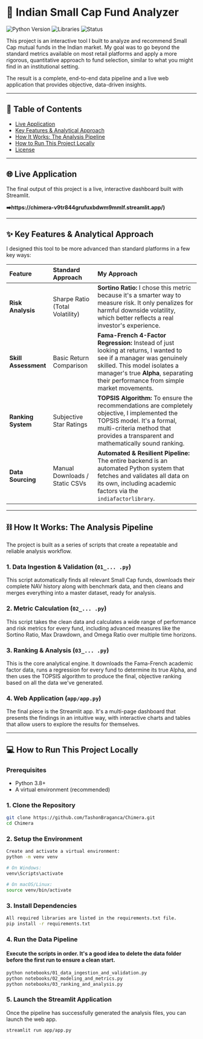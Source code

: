 # 🚀 Indian Small Cap Fund Analyzer

![Python Version](https://img.shields.io/badge/Python-3.8%2B-blue)
![Libraries](https://img.shields.io/badge/Libraries-Pandas%20%7C%20Streamlit%20%7C%20Plotly-orange)
![Status](https://img.shields.io/badge/Status-Complete-brightgreen)

This project is an interactive tool I built to analyze and recommend Small Cap mutual funds in the Indian market. My goal was to go beyond the standard metrics available on most retail platforms and apply a more rigorous, quantitative approach to fund selection, similar to what you might find in an institutional setting.

The result is a complete, end-to-end data pipeline and a live web application that provides objective, data-driven insights.

---

## 📍 Table of Contents
- [Live Application](#-live-application)
- [Key Features & Analytical Approach](#-key-features--analytical-approach)
- [How It Works: The Analysis Pipeline](#-how-it-works-the-analysis-pipeline)
- [How to Run This Project Locally](#-how-to-run-this-project-locally)
- [License](#-license)

---

## 🌐 Live Application

The final output of this project is a live, interactive dashboard built with Streamlit.

**➡️https://chimera-v9tr844grufuxbdwm9mmlf.streamlit.app/)** 

---

## ✨ Key Features & Analytical Approach

I designed this tool to be more advanced than standard platforms in a few key ways:

| Feature | Standard Approach | **My Approach** |
| :--- | :--- | :--- |
| **Risk Analysis** | Sharpe Ratio (Total Volatility) | **Sortino Ratio:** I chose this metric because it's a smarter way to measure risk. It only penalizes for harmful downside volatility, which better reflects a real investor's experience. |
| **Skill Assessment** | Basic Return Comparison | **Fama-French 4-Factor Regression:** Instead of just looking at returns, I wanted to see if a manager was genuinely skilled. This model isolates a manager's true **Alpha**, separating their performance from simple market movements. |
| **Ranking System** | Subjective Star Ratings | **TOPSIS Algorithm:** To ensure the recommendations are completely objective, I implemented the TOPSIS model. It's a formal, multi-criteria method that provides a transparent and mathematically sound ranking. |
| **Data Sourcing** | Manual Downloads / Static CSVs | **Automated & Resilient Pipeline:** The entire backend is an automated Python system that fetches and validates all data on its own, including academic factors via the `indiafactorlibrary`. |

---

## ⛓️ How It Works: The Analysis Pipeline

The project is built as a series of scripts that create a repeatable and reliable analysis workflow.

### 1. Data Ingestion & Validation (`01_... .py`)

This script automatically finds all relevant Small Cap funds, downloads their complete NAV history along with benchmark data, and then cleans and merges everything into a master dataset, ready for analysis.

### 2. Metric Calculation (`02_... .py`)

This script takes the clean data and calculates a wide range of performance and risk metrics for every fund, including advanced measures like the Sortino Ratio, Max Drawdown, and Omega Ratio over multiple time horizons.

### 3. Ranking & Analysis (`03_... .py`)

This is the core analytical engine. It downloads the Fama-French academic factor data, runs a regression for every fund to determine its true Alpha, and then uses the TOPSIS algorithm to produce the final, objective ranking based on all the data we've generated.

### 4. Web Application (`app/app.py`)

The final piece is the Streamlit app. It's a multi-page dashboard that presents the findings in an intuitive way, with interactive charts and tables that allow users to explore the results for themselves.

---

## 💻 How to Run This Project Locally

### Prerequisites

- Python 3.8+
- A virtual environment (recommended)

### 1. Clone the Repository

```bash
git clone https://github.com/TashonBraganca/Chimera.git
cd Chimera
```
### 2. Setup the Environment
```bash
Create and activate a virtual environment:
python -m venv venv

# On Windows:
venv\Scripts\activate

# On macOS/Linux:
source venv/bin/activate
```
### 3. Install Dependencies
```bash
All required libraries are listed in the requirements.txt file.
pip install -r requirements.txt
```
### 4. Run the Data Pipeline

#### Execute the scripts in order. It's a good idea to delete the data folder before the first run to ensure a clean start.
```bash
python notebooks/01_data_ingestion_and_validation.py
python notebooks/02_modeling_and_metrics.py
python notebooks/03_ranking_and_analysis.py
```
### 5. Launch the Streamlit Application
Once the pipeline has successfully generated the analysis files, you can launch the web app.
```bash
streamlit run app/app.py
```


